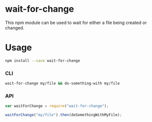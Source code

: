 # wait-for-change

This npm module can be used to wait for either a file being created or changed.

# Usage

```bash
npm install --save wait-for-change
```

### CLI

```bash
wait-for-change my/file && do-something-with my/file
```

### API

```javascript
var waitForChange = require("wait-for-change");

waitForChange("my/file").then(doSomethingWithMyFile);
```
